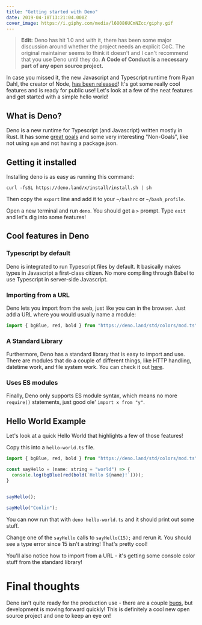 ```yaml
---
title: "Getting started with Deno"
date: 2019-04-18T13:21:04.000Z
cover_image: https://i.giphy.com/media/l6O086UCmNZcc/giphy.gif
---
```

> **Edit:** Deno has hit 1.0 and with it, there has been some major discussion around whether the project needs an explicit CoC. The original maintainer seems to think it doesn't and I can't recommend that you use Deno until they do. 
> **A Code of Conduct is a necessary part of any open source project.**

In case you missed it, the new Javascript and Typescript runtime from Ryan Dahl, the creator of Node, [has been released](https://deno.land/)! It's got some really cool features and is ready for public use! Let's look at a few of the neat features and get started with a simple hello world!

## What is Deno?

Deno is a new runtime for Typescript (and Javascript) written mostly in Rust. It has some [great goals](https://deno.land/manual.html#goals) and some very interesting "Non-Goals", like not using `npm` and not having a package.json.

## Getting it installed

Installing deno is as easy as running this command:

`curl -fsSL https://deno.land/x/install/install.sh | sh`

Then copy the `export` line and add it to your `~/bashrc` or `~/bash_profile`.

Open a new terminal and run `deno`. You should get a `>` prompt. Type `exit` and let's dig into some features!

## Cool features in Deno

### Typescript by default

Deno is integrated to run Typescript files by default. It basically makes types in Javascript a first-class citizen. No more compiling through Babel to use Typescript in server-side Javascript.

### Importing from a URL

Deno lets you import from the web, just like you can in the browser. Just add a URL where you would usually name a module:

```ts
import { bgBlue, red, bold } from "https://deno.land/std/colors/mod.ts";
```

### A Standard Library

Furthermore, Deno has a standard library that is easy to import and use. There are modules that do a couple of different things, like HTTP handling, datetime work, and file system work. You can check it out [here](https://github.com/denoland/deno_std).

### Uses ES modules

Finally, Deno only supports ES module syntax, which means no more `require()` statements, just good ole' `import x from "y"`.

## Hello World Example

Let's look at a quick Hello World that highlights a few of those features!

Copy this into a `hello-world.ts` file.

```js
import { bgBlue, red, bold } from "https://deno.land/std/colors/mod.ts";

const sayHello = (name: string = "world") => {
  console.log(bgBlue(red(bold(`Hello ${name}!`))));
}


sayHello();

sayHello("Conlin");
```

You can now run that with `deno hello-world.ts` and it should print out some stuff.

Change one of the `sayHello` calls to `sayHello(15);` and rerun it. You should see a type error since 15 isn't a string! That's pretty cool!

You'll also notice how to import from a URL - it's getting some console color stuff from the standard library!

# Final thoughts

Deno isn't quite ready for the production use - there are a couple [bugs](https://deno.land/benchmarks.html#req-per-sec), but development is moving forward quickly! This is definitely a cool new open source project and one to keep an eye on!